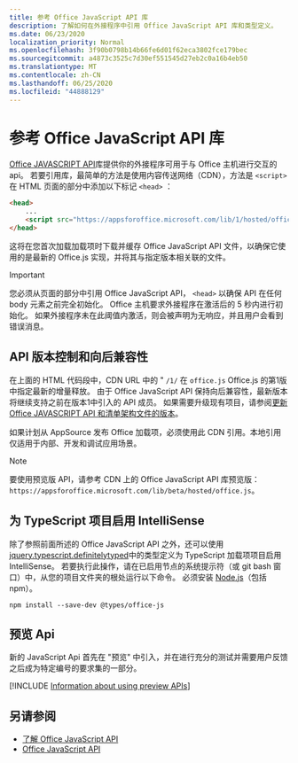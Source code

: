 ```yaml
---
title: 参考 Office JavaScript API 库
description: 了解如何在外接程序中引用 Office JavaScript API 库和类型定义。
ms.date: 06/23/2020
localization_priority: Normal
ms.openlocfilehash: 3f90b0798b14b66fe6d01f62eca3802fce179bec
ms.sourcegitcommit: a4873c3525c7d30ef551545d27eb2c0a16b4eb50
ms.translationtype: MT
ms.contentlocale: zh-CN
ms.lasthandoff: 06/25/2020
ms.locfileid: "44888129"
---
```

# <a name="referencing-the-office-javascript-api-library"></a>参考 Office JavaScript API 库

[Office JAVASCRIPT API](../reference/javascript-api-for-office.md)库提供你的外接程序可用于与 Office 主机进行交互的 api。 若要引用库，最简单的方法是使用内容传送网络（CDN），方法是 `<script>` 在 HTML 页面的部分中添加以下标记 `<head>` ：  

```html
<head>
    ...
    <script src="https://appsforoffice.microsoft.com/lib/1/hosted/office.js" type="text/javascript"></script>
</head>
```

这将在您首次加载加载项时下载并缓存 Office JavaScript API 文件，以确保它使用的是最新的 Office.js 实现，并将其与指定版本相关联的文件。

> [!IMPORTANT]
> 您必须从页面的部分中引用 Office JavaScript API， `<head>` 以确保 API 在任何 body 元素之前完全初始化。 Office 主机要求外接程序在激活后的 5 秒内进行初始化。 如果外接程序未在此阈值内激活，则会被声明为无响应，并且用户会看到错误消息。

## <a name="api-versioning-and-backward-compatibility"></a>API 版本控制和向后兼容性

在上面的 HTML 代码段中，CDN URL 中的 " `/1/` 在 `office.js` Office.js 的第1版中指定最新的增量释放。 由于 Office JavaScript API 保持向后兼容性，最新版本将继续支持之前在版本1中引入的 API 成员。 如果需要升级现有项目，请参阅[更新 Office JAVASCRIPT API 和清单架构文件的版本](update-your-javascript-api-for-office-and-manifest-schema-version.md)。 

如果计划从 AppSource 发布 Office 加载项，必须使用此 CDN 引用。本地引用仅适用于内部、开发和调试应用场景。

> [!NOTE]
> 要使用预览版 API，请参考 CDN 上的 Office JavaScript API 库预览版：`https://appsforoffice.microsoft.com/lib/beta/hosted/office.js`。

## <a name="enabling-intellisense-for-a-typescript-project"></a>为 TypeScript 项目启用 IntelliSense

除了参照前面所述的 Office JavaScript API 之外，还可以使用[jquery.typescript.definitelytyped](https://github.com/DefinitelyTyped/DefinitelyTyped/tree/master/types/office-js)中的类型定义为 TypeScript 加载项项目启用 IntelliSense。 若要执行此操作，请在已启用节点的系统提示符（或 git bash 窗口）中，从您的项目文件夹的根处运行以下命令。 必须安装 [Node.js](https://nodejs.org)（包括 npm）。

```command&nbsp;line
npm install --save-dev @types/office-js
```

## <a name="preview-apis"></a>预览 Api

新的 JavaScript Api 首先在 "预览" 中引入，并在进行充分的测试并需要用户反馈之后成为特定编号的要求集的一部分。

[!INCLUDE [Information about using preview APIs](../includes/using-preview-apis-host.md)]

## <a name="see-also"></a>另请参阅

- [了解 Office JavaScript API](understanding-the-javascript-api-for-office.md)
- [Office JavaScript API](../reference/javascript-api-for-office.md)
